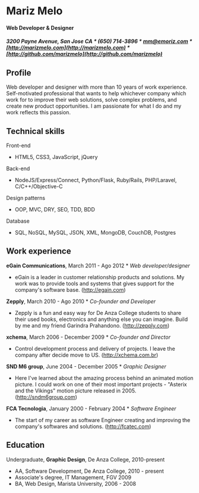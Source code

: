 # Mariz Melo
#### Web Developer & Designer
##### 3200 Payne Avenue, San Jose CA * (650) 714-3896 * mm@emoriz.com * [http://marizmelo.com](http://marizmelo.com) * [http://github.com/marizmelo](http://github.com/marizmelo)

**Profile**
-------------
Web developer and designer with more than 10 years of work experience. Self-motivated professional that wants to help whichever company which work for to improve their web solutions, solve complex problems, and create new product opportunities. I am passionate for what I do and my work reflects this passion.

**Technical skills**
-------------------
Front-end
* HTML5, CSS3, JavaScript, jQuery

Back-end
* NodeJS/Express/Connect, Python/Flask, Ruby/Rails, PHP/Laravel, C/C++/Objective-C

Design patterns
* OOP, MVC, DRY, SEO, TDD, BDD

Database
* SQL, NoSQL, MySQL, JSON, XML, MongoDB, CouchDB, Postgres

**Work experience**
-------------------
**eGain Communications**, March 2011 - Ago 2012 * *Web developer/designer*
* eGain is a leader in customer relationship products and solutions. My work was to provide tools and systems that gives support for the company's software base. (http://egain.com)

**Zepply**, March 2010 - Ago 2010 * *Co-founder and Developer*
* Zepply is a fun and easy way for De Anza College students to share their used books, electronics and anything else you can imagine. Build by me and my friend Garindra Prahandono. (http://zepply.com)

**xchema**, March 2006 - December 2009 * *Co-founder and Director*
* Control development process and delivery of projects. I leave the company after decide move to US. (http://xchema.com.br)

**SND M6 group**, June 2004 - December 2005 * *Graphic Designer*
* Here I've learned about the amazing process behind an animated motion picture. I could work on one of their most important projects - "Asterix and the Vikings" motion picture released in 2005. (http://sndm6group.com)

**FCA Tecnologia**, January 2000 - February 2004 * *Software Engineer*
* The start of my career as software Engineer creating and improving the company's softwares and solutions. (http://fcatec.com)

**Education**
------------------
Undergraduate, **Graphic Design**, De Anza College, 2010-present
* AA, Software Development, De Anza College, 2010 - present
* Associate's degree, IT Management, FGV 2009
* BA, Web Design, Marista University, 2006 - 2008
